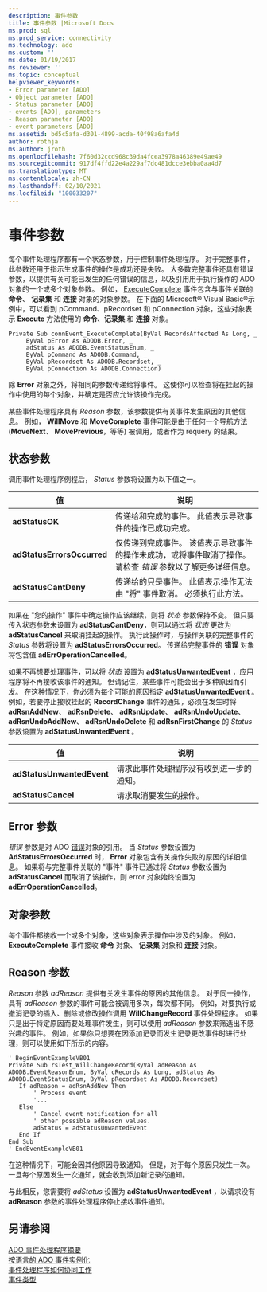 ```yaml
---
description: 事件参数
title: 事件参数 |Microsoft Docs
ms.prod: sql
ms.prod_service: connectivity
ms.technology: ado
ms.custom: ''
ms.date: 01/19/2017
ms.reviewer: ''
ms.topic: conceptual
helpviewer_keywords:
- Error parameter [ADO]
- Object parameter [ADO]
- Status parameter [ADO]
- events [ADO], parameters
- Reason parameter [ADO]
- event parameters [ADO]
ms.assetid: bd5c5afa-d301-4899-acda-40f98a6afa4d
author: rothja
ms.author: jroth
ms.openlocfilehash: 7f60d32ccd968c39da4fcea3978a46389e49ae49
ms.sourcegitcommit: 917df4ffd22e4a229af7dc481dcce3ebba0aa4d7
ms.translationtype: MT
ms.contentlocale: zh-CN
ms.lasthandoff: 02/10/2021
ms.locfileid: "100033207"
---
```

# <a name="event-parameters"></a>事件参数
每个事件处理程序都有一个状态参数，用于控制事件处理程序。 对于完整事件，此参数还用于指示生成事件的操作是成功还是失败。 大多数完整事件还具有错误参数，以提供有关可能已发生的任何错误的信息，以及引用用于执行操作的 ADO 对象的一个或多个对象参数。 例如， [ExecuteComplete](../../reference/ado-api/executecomplete-event-ado.md) 事件包含与事件关联的 **命令**、 **记录集** 和 **连接** 对象的对象参数。 在下面的 Microsoft® Visual Basic®示例中，可以看到 pCommand、pRecordset 和 pConnection 对象，这些对象表示 **Execute** 方法使用的 **命令**、**记录集** 和 **连接** 对象。  
  
```  
Private Sub connEvent_ExecuteComplete(ByVal RecordsAffected As Long, _  
     ByVal pError As ADODB.Error, _  
     adStatus As ADODB.EventStatusEnum, _  
     ByVal pCommand As ADODB.Command, _  
     ByVal pRecordset As ADODB.Recordset, _  
     ByVal pConnection As ADODB.Connection)  
```  
  
 除 **Error** 对象之外，将相同的参数传递给将事件。 这使你可以检查将在挂起的操作中使用的每个对象，并确定是否应允许该操作完成。  
  
 某些事件处理程序具有 *Reason* 参数，该参数提供有关事件发生原因的其他信息。 例如， **WillMove** 和 **MoveComplete** 事件可能是由于任何一个导航方法 (**MoveNext**、 **MovePrevious**，等等) 被调用，或者作为 requery 的结果。  
  
## <a name="status-parameter"></a>状态参数  
 调用事件处理程序例程后， *Status* 参数将设置为以下值之一。  
  
|值|说明|  
|-----------|-----------------|  
|**adStatusOK**|传递给和完成的事件。 此值表示导致事件的操作已成功完成。|  
|**adStatusErrorsOccurred**|仅传递到完成事件。 该值表示导致事件的操作未成功，或将事件取消了操作。 请检查 *错误* 参数以了解更多详细信息。|  
|**adStatusCantDeny**|传递给的只是事件。 此值表示操作无法由 "将" 事件取消。 必须执行此方法。|  
  
 如果在 "您的操作" 事件中确定操作应该继续，则将 *状态* 参数保持不变。 但只要传入状态参数未设置为 **adStatusCantDeny**，则可以通过将 *状态* 更改为 **adStatusCancel** 来取消挂起的操作。 执行此操作时，与操作关联的完整事件的 *Status* 参数将设置为 **adStatusErrorsOccurred**。 传递给完整事件的 **错误** 对象将包含值 **adErrOperationCancelled**。  
  
 如果不再想要处理事件，可以将 *状态* 设置为 **adStatusUnwantedEvent** ，应用程序将不再接收该事件的通知。 但请记住，某些事件可能会出于多种原因而引发。 在这种情况下，你必须为每个可能的原因指定 **adStatusUnwantedEvent** 。 例如，若要停止接收挂起的 **RecordChange** 事件的通知，必须在发生时将 **adRsnAddNew**、 **adRsnDelete**、 **adRsnUpdate**、 **adRsnUndoUpdate**、 **adRsnUndoAddNew**、 **adRsnUndoDelete** 和 **adRsnFirstChange** 的 *Status* 参数设置为 **adStatusUnwantedEvent** 。  
  
|值|说明|  
|-----------|-----------------|  
|**adStatusUnwantedEvent**|请求此事件处理程序没有收到进一步的通知。|  
|**adStatusCancel**|请求取消要发生的操作。|  
  
## <a name="error-parameter"></a>Error 参数  
 *错误* 参数是对 ADO [错误](../../reference/ado-api/error-object.md)对象的引用。 当 *Status* 参数设置为 **AdStatusErrorsOccurred** 时， **Error** 对象包含有关操作失败的原因的详细信息。 如果将与完整事件关联的 "事件" 事件已通过将 *Status* 参数设置为 **adStatusCancel** 而取消了该操作，则 error 对象始终设置为 **adErrOperationCancelled**。  
  
## <a name="object-parameter"></a>对象参数  
 每个事件都接收一个或多个对象，这些对象表示操作中涉及的对象。 例如， **ExecuteComplete** 事件接收 **命令** 对象、 **记录集** 对象和 **连接** 对象。  
  
## <a name="reason-parameter"></a>Reason 参数  
 *Reason* 参数 *adReason* 提供有关发生事件的原因的其他信息。 对于同一操作，具有 *adReason* 参数的事件可能会被调用多次，每次都不同。 例如，对要执行或撤消记录的插入、删除或修改操作调用 **WillChangeRecord** 事件处理程序。 如果只是出于特定原因而要处理事件发生，则可以使用 *adReason* 参数来筛选出不感兴趣的事件。 例如，如果你只想要在因添加记录而发生记录更改事件时进行处理，则可以使用如下所示的内容。  
  
```  
' BeginEventExampleVB01  
Private Sub rsTest_WillChangeRecord(ByVal adReason As ADODB.EventReasonEnum, ByVal cRecords As Long, adStatus As ADODB.EventStatusEnum, ByVal pRecordset As ADODB.Recordset)  
   If adReason = adRsnAddNew Then  
       ' Process event  
       '...  
   Else  
       ' Cancel event notification for all  
       ' other possible adReason values.  
       adStatus = adStatusUnwantedEvent  
   End If  
End Sub  
' EndEventExampleVB01  
```  
  
 在这种情况下，可能会因其他原因导致通知。 但是，对于每个原因只发生一次。 一旦每个原因发生一次通知，就会收到添加新记录的通知。  
  
 与此相反，您需要将 *adStatus* 设置为 **adStatusUnwantedEvent** ，以请求没有 **adReason** 参数的事件处理程序停止接收事件通知。  
  
## <a name="see-also"></a>另请参阅  
 [ADO 事件处理程序摘要](./ado-event-handler-summary.md)   
 [按语言的 ADO 事件实例化](./ado-event-instantiation-by-language.md)   
 [事件处理程序如何协同工作](./how-event-handlers-work-together.md)   
 [事件类型](./types-of-events.md)